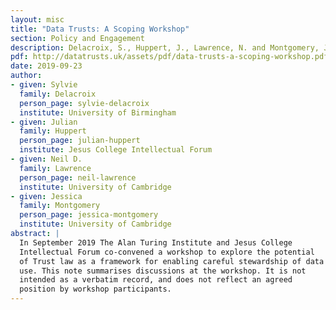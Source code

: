 ```yaml
---
layout: misc
title: "Data Trusts: A Scoping Workshop"
section: Policy and Engagement
description: Delacroix, S., Huppert, J., Lawrence, N. and Montgomery, J. (2019) summarise discussions at a workshop with the Alan Turing Institute and Jesus College Intellectual Forum. 
pdf: http://datatrusts.uk/assets/pdf/data-trusts-a-scoping-workshop.pdf
date: 2019-09-23
author:
- given: Sylvie
  family: Delacroix
  person_page: sylvie-delacroix
  institute: University of Birmingham
- given: Julian
  family: Huppert
  person_page: julian-huppert
  institute: Jesus College Intellectual Forum
- given: Neil D.
  family: Lawrence
  person_page: neil-lawrence
  institute: University of Cambridge
- given: Jessica
  family: Montgomery
  person_page: jessica-montgomery
  institute: University of Cambridge
abstract: |
  In September 2019 The Alan Turing Institute and Jesus College
  Intellectual Forum co-convened a workshop to explore the potential
  of Trust law as a framework for enabling careful stewardship of data
  use. This note summarises discussions at the workshop. It is not
  intended as a verbatim record, and does not reflect an agreed
  position by workshop participants.
---
```

